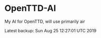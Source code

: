 # OpenTTD-AI
My AI for OpenTTD, will use primarily air

Latest backup: Sun Aug 25 12:27:01 UTC 2019
